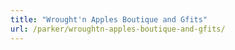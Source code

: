 ```yaml
---
title: "Wrought'n Apples Boutique and Gfits"
url: /parker/wroughtn-apples-boutique-and-gfits/
---
```

